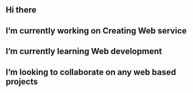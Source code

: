## Hi there 
## I’m currently working on Creating Web service
## I’m currently learning Web development
## I’m looking to collaborate on any web based projects

<!--
**theiyappan/theiyappan** is a ✨ _special_ ✨ repository because its `README.md` (this file) appears on your GitHub profile.

Here are some ideas to get you started:

- 🔭 I’m currently working on Creating Web service
- 🌱 I’m currently learning Web development
- 👯 I’m looking to collaborate on any web based projects
- 🤔 I’m looking for help with ...
- 💬 Ask me about ...
- 📫 How to reach me: ...
- 😄 Pronouns: ...
- ⚡ Fun fact: ...
-->
